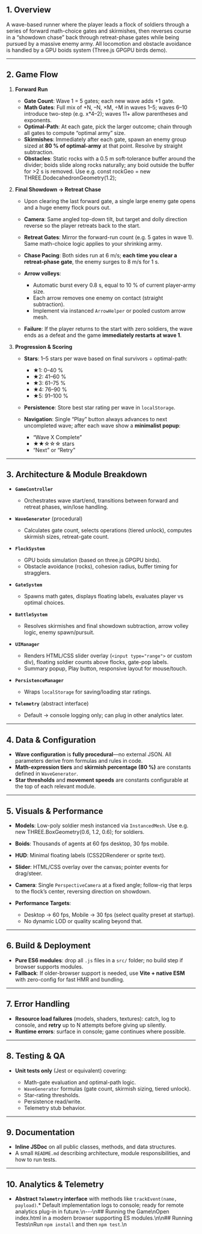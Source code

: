 ## 1. Overview

A wave-based runner where the player leads a flock of soldiers through a series of forward math-choice gates and skirmishes, then reverses course in a “showdown chase” back through retreat-phase gates while being pursued by a massive enemy army. All locomotion and obstacle avoidance is handled by a GPU boids system (Three.js GPGPU birds demo).

---

## 2. Game Flow

1. **Forward Run**

   * **Gate Count**: Wave 1 = 5 gates; each new wave adds +1 gate.
   * **Math Gates**: Full mix of +N, –N, ×M, ÷M in waves 1–5; waves 6–10 introduce two-step (e.g. x\*4–2); waves 11+ allow parentheses and exponents.
   * **Optimal-Path**: At each gate, pick the larger outcome; chain through all gates to compute “optimal army” size.
   * **Skirmishes**: Immediately after each gate, spawn an enemy group sized at **80 % of optimal-army** at that point. Resolve by straight subtraction.
   * **Obstacles**: Static rocks with a 0.5 m soft-tolerance buffer around the divider; boids slide along rocks naturally; any boid outside the buffer for >2 s is removed. Use e.g. const rockGeo = new THREE.DodecahedronGeometry(1.2);

2. **Final Showdown → Retreat Chase**

   * Upon clearing the last forward gate, a single large enemy gate opens and a huge enemy flock pours out.
   * **Camera**: Same angled top-down tilt, but target and dolly direction reverse so the player retreats back to the start.
   * **Retreat Gates**: Mirror the forward-run count (e.g. 5 gates in wave 1). Same math-choice logic applies to your shrinking army.
   * **Chase Pacing**: Both sides run at 6 m/s; **each time you clear a retreat-phase gate**, the enemy surges to 8 m/s for 1 s.
   * **Arrow volleys**:

     * Automatic burst every 0.8 s, equal to 10 % of current player-army size.
     * Each arrow removes one enemy on contact (straight subtraction).
     * Implement via instanced `ArrowHelper` or pooled custom arrow mesh.
   * **Failure**: If the player returns to the start with zero soldiers, the wave ends as a defeat and the game **immediately restarts at wave 1**.

3. **Progression & Scoring**

   * **Stars**: 1–5 stars per wave based on final survivors ÷ optimal-path:

     * ★1: 0–40 %
     * ★2: 41–60 %
     * ★3: 61–75 %
     * ★4: 76–90 %
     * ★5: 91–100 %
   * **Persistence**: Store best star rating per wave in `localStorage`.
   * **Navigation**: Single “Play” button always advances to next uncompleted wave; after each wave show a **minimalist popup**:

     * “Wave X Complete”
     * ★★☆☆☆ stars
     * “Next” or “Retry”

---

## 3. Architecture & Module Breakdown

* **`GameController`**

  * Orchestrates wave start/end, transitions between forward and retreat phases, win/lose handling.
* **`WaveGenerator`** (procedural)

  * Calculates gate count, selects operations (tiered unlock), computes skirmish sizes, retreat-gate count.
* **`FlockSystem`**

  * GPU boids simulation (based on three.js GPGPU birds).
  * Obstacle avoidance (rocks), cohesion radius, buffer timing for stragglers.
* **`GateSystem`**

  * Spawns math gates, displays floating labels, evaluates player vs optimal choices.
* **`BattleSystem`**

  * Resolves skirmishes and final showdown subtraction, arrow volley logic, enemy spawn/pursuit.
* **`UIManager`**

  * Renders HTML/CSS slider overlay (`<input type="range">` or custom div), floating soldier counts above flocks, gate-pop labels.
  * Summary popup, Play button, responsive layout for mouse/touch.
* **`PersistenceManager`**

  * Wraps `localStorage` for saving/loading star ratings.
* **`Telemetry`** (abstract interface)

  * Default → console logging only; can plug in other analytics later.

---

## 4. Data & Configuration

* **Wave configuration** is **fully procedural**—no external JSON. All parameters derive from formulas and rules in code.
* **Math-expression tiers** and **skirmish percentage (80 %)** are constants defined in `WaveGenerator`.
* **Star thresholds** and **movement speeds** are constants configurable at the top of each relevant module.

---

## 5. Visuals & Performance

* **Models**: Low-poly soldier mesh instanced via `InstancedMesh`. Use e.g. new THREE.BoxGeometry(0.6, 1.2, 0.6); for soldiers. 
* **Boids**: Thousands of agents at 60 fps desktop, 30 fps mobile.
* **HUD**: Minimal floating labels (CSS2DRenderer or sprite text).
* **Slider**: HTML/CSS overlay over the canvas; pointer events for drag/steer.
* **Camera**: Single `PerspectiveCamera` at a fixed angle; follow-rig that lerps to the flock’s center, reversing direction on showdown.
* **Performance Targets**:

  * Desktop → 60 fps, Mobile → 30 fps (select quality preset at startup).
  * No dynamic LOD or quality scaling beyond that.

---

## 6. Build & Deployment

* **Pure ES6 modules**: drop all `.js` files in a `src/` folder; no build step if browser supports modules.
* **Fallback**: If older-browser support is needed, use **Vite + native ESM** with zero-config for fast HMR and bundling.

---

## 7. Error Handling

* **Resource load failures** (models, shaders, textures): catch, log to console, and **retry** up to N attempts before giving up silently.
* **Runtime errors**: surface in console; game continues where possible.

---

## 8. Testing & QA

* **Unit tests only** (Jest or equivalent) covering:

  * Math-gate evaluation and optimal-path logic.
  * `WaveGenerator` formulas (gate count, skirmish sizing, tiered unlock).
  * Star-rating thresholds.
  * Persistence read/write.
  * Telemetry stub behavior.

---

## 9. Documentation

* **Inline JSDoc** on all public classes, methods, and data structures.
* A small `README.md` describing architecture, module responsibilities, and how to run tests.

---

## 10. Analytics & Telemetry

* **Abstract `Telemetry` interface** with methods like `trackEvent(name, payload)`.* Default implementation logs to console; ready for remote analytics plug-in in future.\n---\n## Running the Game\nOpen index.html in a modern browser supporting ES modules.\n\n## Running Tests\nRun `npm install` and then `npm test`.\n
